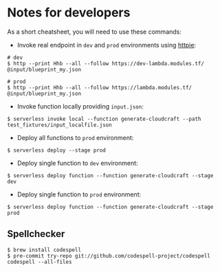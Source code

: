 # Notes for developers

As a short cheatsheet, you will need to use these commands:

* Invoke real endpoint in `dev` and `prod` environments using [httpie](https://github.com/jakubroztocil/httpie/):

```
# dev
$ http --print Hhb --all --follow https://dev-lambda.modules.tf/ @input/blueprint_my.json

# prod
$ http --print Hhb --all --follow https://lambda.modules.tf/ @input/blueprint_my.json
```

* Invoke function locally providing `input.json`:

```
$ serverless invoke local --function generate-cloudcraft --path test_fixtures/input_localfile.json
```

* Deploy all functions to `prod` environment:

```
$ serverless deploy --stage prod
```

* Deploy single function to `dev` environment:

```
$ serverless deploy function --function generate-cloudcraft --stage dev
```

* Deploy single function to `prod` environment:

```
$ serverless deploy function --function generate-cloudcraft --stage prod
```

## Spellchecker

```
$ brew install codespell
$ pre-commit try-repo git://github.com/codespell-project/codespell codespell --all-files
```
